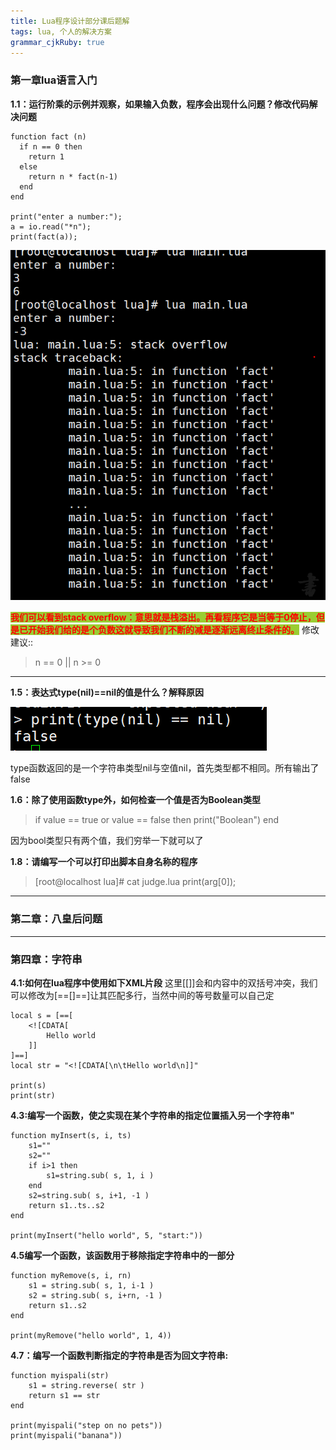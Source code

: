 ```yaml
---
title: Lua程序设计部分课后题解
tags: lua, 个人的解决方案
grammar_cjkRuby: true
---
```


### 第一章lua语言入门
**1.1：运行阶乘的示例并观察，如果输入负数，程序会出现什么问题？修改代码解决问题**
```
function fact (n)
  if n == 0 then
    return 1
  else
    return n * fact(n-1)
  end
end

print("enter a number:");
a = io.read("*n");
print(fact(a));
```

![运行结果](./images/1592117501626.png)

 <font style="background-color:yellowgreen;font-weight:bold;color:red">我们可以看到stack overflow：意思就是栈溢出。再看程序它是当等于0停止，但是已开始我们给的是个负数这就导致我们不断的减是逐渐远离终止条件的。</font>
 修改建议::
 > n == 0 || n >= 0

---

**1.5：表达式type(nil)==nil的值是什么？解释原因**

![运行结果](./images/1592118801673.png)

<font style="">
type函数返回的是一个字符串类型nil与空值nil，首先类型都不相同。所有输出了false
</font>

**1.6：除了使用函数type外，如何检查一个值是否为Boolean类型**

> if value == true or value == false then print("Boolean") end

因为bool类型只有两个值，我们穷举一下就可以了

**1.8：请编写一个可以打印出脚本自身名称的程序**
> [root@localhost lua]# cat judge.lua 
> print(arg[0]);


----

### 第二章：八皇后问题

---
### 第四章：字符串

**4.1:如何在lua程序中使用如下XML片段**
<font style="">
这里[[]]会和内容中的双括号冲突，我们可以修改为[==[]==]让其匹配多行，当然中间的等号数量可以自己定
</font>
```
local s = [==[
    <![CDATA[
        Hello world
    ]]
]==]
local str = "<![CDATA[\n\tHello world\n]]"

print(s)
print(str)
```

**4.3:编写一个函数，使之实现在某个字符串的指定位置插入另一个字符串"**
```
function myInsert(s, i, ts)
    s1=""
    s2=""
    if i>1 then
        s1=string.sub( s, 1, i )
    end
    s2=string.sub( s, i+1, -1 )
    return s1..ts..s2
end

print(myInsert("hello world", 5, "start:"))
```

**4.5编写一个函数，该函数用于移除指定字符串中的一部分**
```
function myRemove(s, i, rn)
    s1 = string.sub( s, 1, i-1 )
    s2 = string.sub( s, i+rn, -1 )
    return s1..s2
end

print(myRemove("hello world", 1, 4))
```

**4.7：编写一个函数判断指定的字符串是否为回文字符串:**
```
function myispali(str)
    s1 = string.reverse( str )
    return s1 == str
end

print(myispali("step on no pets"))
print(myispali("banana"))
```
